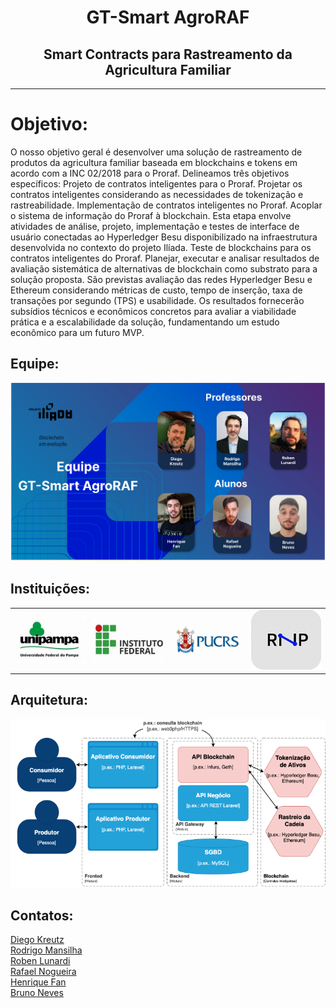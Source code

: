 <h1 align="center">
   GT-Smart AgroRAF
</h1>
<h2 align="center">
  Smart Contracts para Rastreamento da Agricultura Familiar
</h2>
<hr/>
<h1 align="left">Objetivo:</h1>
<p>

O nosso objetivo geral é desenvolver uma solução de rastreamento de produtos da agricultura familiar baseada em blockchains e tokens em acordo com a INC 02/2018 para o Proraf. Delineamos três objetivos específicos:
Projeto de contratos inteligentes para o Proraf. Projetar os contratos inteligentes considerando as necessidades de tokenização e rastreabilidade.
Implementação de contratos inteligentes no Proraf. Acoplar o sistema de informação do Proraf à blockchain. Esta etapa envolve atividades de análise, projeto, implementação e testes de interface de usuário conectadas ao Hyperledger Besu disponibilizado na infraestrutura desenvolvida no contexto do projeto Ilíada.
Teste de blockchains para os contratos inteligentes do Proraf. Planejar, executar e analisar resultados de avaliação sistemática de alternativas de blockchain como substrato para a solução proposta. São previstas avaliação das redes Hyperledger Besu e Ethereum considerando métricas de custo, tempo de inserção,  taxa de transações por segundo (TPS) e usabilidade. Os resultados fornecerão subsídios técnicos e econômicos concretos para avaliar a viabilidade prática e a escalabilidade da solução, fundamentando um estudo econômico para um futuro MVP.

</p>

<h2>Equipe: </h2>
<img src="./img/equipe-dev.png" alt="Equipe de desenvolvimento do projeto">
<h2>Instituições: </h2>
<div style="center">
<table style="width: 100%; height: 100%; text-align: center; vertical-align: middle;">
    <tr>
        <td><img src="./img/Unipampa.png" alt="Unipampa" width="150"></td>
        <td><img src="./img/if.png" alt="IF" width="150"></td>
        <td><img src="./img/puc-rs.png" alt="PUC-RS" width="150"></td>
        <td><img src="./img/rnp.png" alt="RNP" width="150"></td>
    </tr>
</table>
</div>
<h2>Arquitetura: </h2>
<div style="center">
   <img src="./img/arquitetura.png" alt="Arquitetura do projeto">
   
</div>

<h2>Contatos: </h2>

<a href="mailto:diegokreutz@unipampa.edu.br">
    Diego Kreutz
</a>
<br>
<a href="mailto:rodrigomansilha@unipampa.edu.br">
    Rodrigo Mansilha
</a>
<br>
<a href="mailto:roben@lunardi.inf.br">
    Roben Lunardi
</a>
<br>
<a href="mailto:rafaelnogueira.aluno@unipampa.edu.br">
    Rafael Nogueira
</a>
<br>
<a href="mailto:fanhenrique@gmail.com">
    Henrique Fan
</a>
<br>
<a href="mailto:bneves.dev@gmail.com">
    Bruno Neves
</a>
<br>
